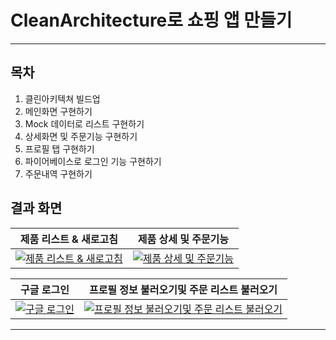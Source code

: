 # CleanArchitecture로 쇼핑 앱 만들기

------

## 목차

1. 클린아키텍쳐 빌드업
2. 메인화면 구현하기
3. Mock 데이터로 리스트 구현하기
4. 상세화면 및 주문기능 구현하기
5. 프로필 탭 구현하기
6. 파이어베이스로 로그인 기능 구현하기
7. 주문내역 구현하기

## 결과 화면

| 제품 리스트 & 새로고침                                       | 제품 상세 및 주문기능                                        |
| ------------------------------------------------------------ | ------------------------------------------------------------ |
| [![제품 리스트 & 새로고침](https://camo.githubusercontent.com/7b7e0fb744ae945b062b6bc448b44d7e141709ab819d302a681e1790edeef283/68747470733a2f2f696d6775722e636f6d2f3049456c3037632e6a7067)](https://camo.githubusercontent.com/7b7e0fb744ae945b062b6bc448b44d7e141709ab819d302a681e1790edeef283/68747470733a2f2f696d6775722e636f6d2f3049456c3037632e6a7067) | [![제품 상세 및 주문기능](https://camo.githubusercontent.com/84ec153239ff3925b18e37b12a4a94a0dfc8f8ddb65b78dc50498c486b2371ba/68747470733a2f2f696d6775722e636f6d2f50396c62696f722e6a7067)](https://camo.githubusercontent.com/84ec153239ff3925b18e37b12a4a94a0dfc8f8ddb65b78dc50498c486b2371ba/68747470733a2f2f696d6775722e636f6d2f50396c62696f722e6a7067) |

| 구글 로그인                                                  | 프로필 정보 불러오기및 주문 리스트 불러오기                  |
| ------------------------------------------------------------ | ------------------------------------------------------------ |
| [![구글 로그인](https://camo.githubusercontent.com/6373870e4c411f365f30ef0b253769b362f50d3b98dfa93270937fe12cdc4624/68747470733a2f2f696d6775722e636f6d2f4577795a7266662e6a7067)](https://camo.githubusercontent.com/6373870e4c411f365f30ef0b253769b362f50d3b98dfa93270937fe12cdc4624/68747470733a2f2f696d6775722e636f6d2f4577795a7266662e6a7067) | [![프로필 정보 불러오기및 주문 리스트 불러오기](https://camo.githubusercontent.com/2792389029afdd283f99607b79b0a96ea4310cc02bb286641e4431eb393d835d/68747470733a2f2f696d6775722e636f6d2f50493562466b452e6a7067)](https://camo.githubusercontent.com/2792389029afdd283f99607b79b0a96ea4310cc02bb286641e4431eb393d835d/68747470733a2f2f696d6775722e636f6d2f50493562466b452e6a7067) |

---



